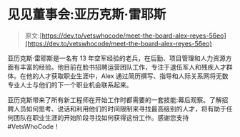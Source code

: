 # 见见董事会:亚历克斯·雷耶斯

> 原文:[https://dev.to/vetswhocode/meet-the-board-alex-reyes-56eo](https://dev.to/vetswhocode/meet-the-board-alex-reyes-56eo)

亚历克斯·雷耶斯是一名有 13 年空军经验的老兵，在后勤、项目管理和人力资源方面有丰富的经验。他目前在脸书招聘运营团队工作，专注于退伍军人和残疾人才群体。在他的人才获取职业生涯中，Alex 通过简历撰写、指导和人际关系网将无数专业人士与他们的下一个职业机会联系起来。

亚历克斯带来了所有新工程师在开始工作时都需要的一套技能:幕后观察。了解招聘人员如何思考、说话和利用他们的时间限制来寻找最高级别的人才，将有助于任何团队在职业生涯的开始阶段寻找如何获得这份工作。感谢您支持#VetsWhoCode！